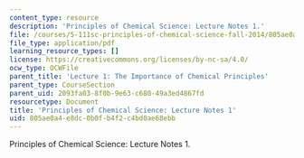 ```yaml
---
content_type: resource
description: 'Principles of Chemical Science: Lecture Notes 1.'
file: /courses/5-111sc-principles-of-chemical-science-fall-2014/805ae0a4e8dc0b0fb4f2c4bd0ae68ebb_MIT5_111F14_Lec1.pdf
file_type: application/pdf
learning_resource_types: []
license: https://creativecommons.org/licenses/by-nc-sa/4.0/
ocw_type: OCWFile
parent_title: 'Lecture 1: The Importance of Chemical Principles'
parent_type: CourseSection
parent_uid: 2093fa03-8f0b-9e63-c680-49a3ed4867fd
resourcetype: Document
title: 'Principles of Chemical Science: Lecture Notes 1'
uid: 805ae0a4-e8dc-0b0f-b4f2-c4bd0ae68ebb
---
```

Principles of Chemical Science: Lecture Notes 1.